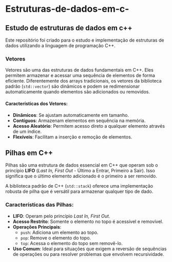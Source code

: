 # Estruturas-de-dados-em-c-

## Estudo de estruturas de dados em c++

Este repositório foi criado para o estudo e implementação de estruturas de dados utilizando a linguagem de programação C++.

### Vetores

Vetores são uma das estruturas de dados fundamentais em C++. Eles permitem armazenar e acessar uma sequência de elementos de forma eficiente. Diferentemente dos arrays tradicionais, os vetores da biblioteca padrão (`std::vector`) são dinâmicos e podem se redimensionar automaticamente quando elementos são adicionados ou removidos.

#### Características dos Vetores:

- **Dinâmicos**: Se ajustam automaticamente em tamanho.
- **Contíguos**: Armazenam elementos em sequência na memória.
- **Acesso Aleatório**: Permitem acesso direto a qualquer elemento através de um índice.
- **Flexíveis**: Facilitam a inserção e remoção de elementos.

## Pilhas em C++

Pilhas são uma estrutura de dados essencial em C++ que operam sob o princípio **LIFO** (_Last In, First Out_ - Último a Entrar, Primeiro a Sair). Isso significa que o último elemento adicionado é o primeiro a ser removido.

A biblioteca padrão de C++ (`std::stack`) oferece uma implementação robusta de pilha que é versátil para armazenar qualquer tipo de dado.

### Características das Pilhas:

- **LIFO**: Operam pelo princípio _Last In, First Out_.
- **Acesso Restrito**: Somente o elemento no topo é acessível e removível.
- **Operações Principais**:
  - `push`: Adiciona um elemento ao topo.
  - `pop`: Remove o elemento do topo.
  - `top`: Acessa o elemento do topo sem removê-lo.
- **Uso Comum**: Ideal para situações que exigem a reversão de sequências de operações ou para resolver problemas que envolvem recursividade.
